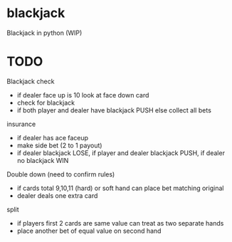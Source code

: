 # blackjack
Blackjack in python (WIP)


# TODO
Blackjack check
- if dealer face up is 10 look at face down card 
- check for blackjack 
- if both player and dealer have blackjack PUSH else collect all bets

insurance
- if dealer has ace faceup
- make side bet (2 to 1 payout)
- if dealer blackjack LOSE, if player and dealer blackjack PUSH, if dealer no blackjack WIN

Double down (need to confirm rules)
- if cards total 9,10,11 (hard) or soft hand can place bet matching original
- dealer deals one extra card

split
- if players first 2 cards are same value can treat as two separate hands
- place another bet of equal value on second hand
